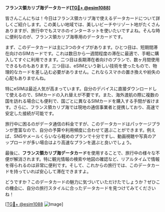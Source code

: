 **フランス領カリブ海データカード[[TG💪+ @esim1088](https://t.me/s/esim1088)]**

皆さんこんにちは！今日はフランス領カリブ海で使えるデータカードについて詳しくご紹介します。この美しい地域では、美しいビーチやリゾート地がたくさんありますが、旅行中でもスマホのインターネットを使いたいですよね。そんな時に便利なのが、フランス領カリブ海専用のデータカードです。

まず、このデータカードは主に3つのタイプがあります。ひとつ目は、短期間滞在向けのSIMカードです。これは数日から一週間程度の滞在に最適で、手軽に購入してすぐに利用できます。二つ目は長期滞在者向けのプランで、数ヶ月間使用できるものもあります。三つ目は、eSIMという新しい技術を使ったもので、物理的なカードを差し込む必要がありません。これならスマホの置き換えや紛失の心配もありませんね。

特にeSIMは最近人気が高まっています。自分のデバイスに直接ダウンロードして使えるので、SIMカードの入れ替えが不要です。また、海外渡航の際に複数の国を訪れる場合にも便利で、国ごとに異なるSIMカードを購入する手間が省けます。さらに、フランス領カリブ海では現地の通信事業者と提携しており、高速で安定した接続が可能です。

旅行中に困るのがデータ通信の料金ですが、このデータカードはパッケージプランが豊富なので、自分の予算や利用頻度に合わせて選ぶことができます。例えば、SNSやメールくらいなら軽めのプランで十分ですし、動画視聴や写真のアップロードが多い場合はより高速なプランを選ぶと良いでしょう。

最後に、**フランス領カリブ海データカード**を使用することで、旅行中の様々な不便が解消されます。特に観光情報の検索や地図の確認など、リアルタイムで情報を得られるのは非常に便利です。そして、これからの旅行では、このデータカードを持っていれば安心して滞在できますよ。

どうですか？このデータカードの魅力に気づいていただけたでしょうか？ぜひこの機会に、自分の旅行スタイルに合ったデータカードを見つけてみてくださいね！

[[TG💪+ @esim1088](https://t.me/s/esim1088) ![Image](https://i.postimg.cc/Y0z9fWf4/image.png)]